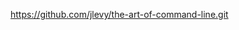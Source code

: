 https://github.com/jlevy/the-art-of-command-line.git

<!---
uu1ssah/uu1ssah is a ✨ special ✨ repository because its `README.md` (this file) appears on your GitHub profile.
You can click the Preview link to take a look at your changes.
--->
